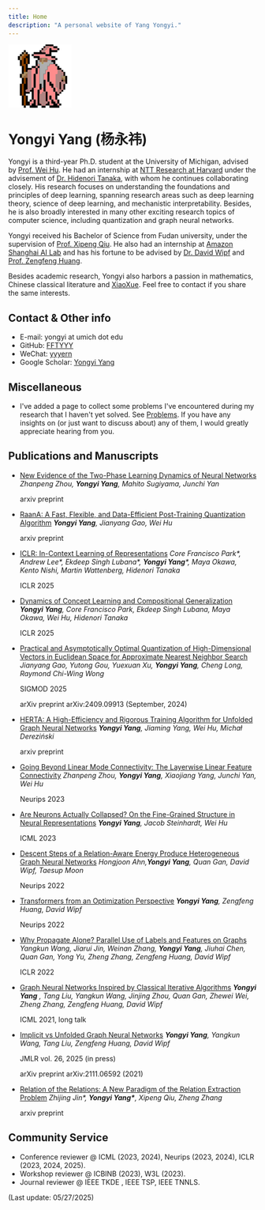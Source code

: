 ```yaml
---
title: Home
description: "A personal website of Yang Yongyi."
---
```


<style>
#_end ~ * {
	display: none;
}
</style>

<img src="/images/partywizard.gif" style="display:inline-block;">

# Yongyi Yang (杨永祎)

Yongyi is a third-year Ph.D. student at the University of Michigan, advised by [Prof. Wei Hu](http://weihu.me/). He had an internship at [NTT Research at Harvard](https://cbs.fas.harvard.edu/research/theory/) under the advisement of [Dr. Hidenori Tanaka](https://sites.google.com/view/htanaka/home), with whom he continues collaborating closely. His research focuses on understanding the foundations and principles of deep learning, spanning research areas such as deep learning theory, science of deep learning, and mechanistic interpretability. Besides, he is also broadly interested in many other exciting research topics of computer science, including quantization and graph neural networks.

Yongyi received his Bachelor of Science from Fudan university, under the supervision of [Prof. Xipeng Qiu](https://xpqiu.github.io/). He also had an internship at [Amazon Shanghai AI Lab](https://www.amazonaws.cn/en/ailab/ "this website is too ugly...") and has his fortune to be advised by [Dr. David Wipf](http://www.davidwipf.com/) and [Prof. Zengfeng Huang](https://zengfenghuang.github.io/).

Besides academic research, Yongyi also harbors a passion in mathematics, Chinese classical literature and [XiaoXue](https://zh.wikipedia.org/wiki/%E5%B0%8F%E5%AD%B8_(%E7%B6%93%E5%AD%B8)). Feel free to contact if you share the same interests.

## Contact & Other info
+ E-mail: yongyi at umich dot edu
+ GitHub: [FFTYYY](https://github.com/FFTYYY)
+ WeChat: [yyyern](/images/wechat.jpg)
+ Google Scholar: [Yongyi Yang](https://scholar.google.com/citations?user=EmL0jD0AAAAJ&h)

## Miscellaneous

+ I've added a page to collect some problems I've encountered during my research that I haven't yet solved. See [Problems](/post/problems/). If you have any insights on (or just want to discuss about) any of them, I would greatly appreciate hearing from you.

## Publications and Manuscripts

+  [New Evidence of the Two-Phase Learning Dynamics of Neural Networks](https://arxiv.org/abs/2505.13900)
	*Zhanpeng Zhou, __Yongyi Yang__, Mahito Sugiyama, Junchi Yan*

	arxiv preprint

+  [RaanA: A Fast, Flexible, and Data-Efficient Post-Training Quantization Algorithm](https://arxiv.org/abs/2504.03717)
	*__Yongyi Yang__, Jianyang Gao, Wei Hu*

	arxiv preprint

+  [ICLR: In-Context Learning of Representations](https://arxiv.org/abs/2501.00070)
	*Core Francisco Park\*, Andrew Lee\*, Ekdeep Singh Lubana\*, __Yongyi Yang__\*, Maya Okawa, Kento Nishi, Martin Wattenberg, Hidenori Tanaka*

	ICLR 2025



+  [Dynamics of Concept Learning and Compositional Generalization](https://arxiv.org/abs/2410.08309)
	*__Yongyi Yang__, Core Francisco Park, Ekdeep Singh Lubana, Maya Okawa, Wei Hu, Hidenori Tanaka*

	ICLR 2025

+  [Practical and Asymptotically Optimal Quantization of High-Dimensional Vectors in Euclidean Space for Approximate Nearest Neighbor Search](https://arxiv.org/abs/2409.09913)
	*Jianyang Gao, Yutong Gou, Yuexuan Xu, __Yongyi Yang__, Cheng Long, Raymond Chi-Wing Wong*


	<p>SIGMOD 2025<p>

	<p>arXiv preprint arXiv:2409.09913 (September, 2024)<p>


+   [HERTA: A High-Efficiency and Rigorous Training Algorithm for Unfolded Graph Neural Networks](https://arxiv.org/abs/2403.18142)
	*__Yongyi Yang__, Jiaming Yang, Wei Hu, Michał Dereziński*

	arxiv preprint

+   [Going Beyond Linear Mode Connectivity: The Layerwise Linear Feature Connectivity](https://arxiv.org/abs/2307.08286)
	*Zhanpeng Zhou, __Yongyi Yang__, Xiaojiang Yang, Junchi Yan, Wei Hu*

	Neurips 2023

+   [Are Neurons Actually Collapsed? On the Fine-Grained Structure in Neural Representations](https://arxiv.org/abs/2306.17105)
	*__Yongyi Yang__, Jacob Steinhardt, Wei Hu*

	ICML 2023


+   [Descent Steps of a Relation-Aware Energy Produce Heterogeneous Graph Neural Networks](https://arxiv.org/abs/2206.11081)
	*Hongjoon Ahn,__Yongyi Yang__, Quan Gan, David Wipf, Taesup Moon*

	Neurips 2022

+	[Transformers from an Optimization Perspective](https://arxiv.org/abs/2205.13891)
	*__Yongyi Yang__, Zengfeng Huang, David Wipf*

	Neurips 2022

+	[Why Propagate Alone? Parallel Use of Labels and Features on Graphs](https://arxiv.org/abs/2110.07190)
	*Yangkun Wang, Jiarui Jin, Weinan Zhang, __Yongyi Yang__, Jiuhai Chen, Quan Gan, Yong Yu, Zheng Zhang, Zengfeng Huang, David Wipf*

	ICLR 2022

+	[Graph Neural Networks Inspired by Classical Iterative Algorithms](https://arxiv.org/abs/2103.06064)
	*__Yongyi Yang__ , Tang Liu, Yangkun Wang, Jinjing Zhou, Quan Gan, Zhewei Wei, Zheng Zhang, Zengfeng Huang, David Wipf*

	ICML 2021, long talk

+	[Implicit vs Unfolded Graph Neural Networks](https://arxiv.org/abs/2111.06592)
	*__Yongyi Yang__, Yangkun Wang, Tang Liu, Zengfeng Huang, David Wipf*

	JMLR vol. 26, 2025 (in press)

	arXiv preprint arXiv:2111.06592 (2021)

+	[Relation of the Relations: A New Paradigm of the Relation Extraction Problem](https://arxiv.org/abs/2006.03719)
	*Zhijing Jin\*, __Yongyi Yang\*__, Xipeng Qiu, Zheng Zhang*

	arxiv preprint 


## Community Service
 - Conference reviewer @ ICML (2023, 2024), Neurips (2023, 2024), ICLR (2023, 2024, 2025).
 - Workshop reviewer @ ICBINB (2023), W3L (2023).
 - Journal reviewer @ IEEE TKDE , IEEE TSP, IEEE TNNLS.

(Last update: 05/27/2025)

<div id="_end"></div>